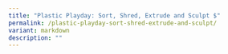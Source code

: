 ```yaml
---
title: "Plastic Playday: Sort, Shred, Extrude and Sculpt $"
permalink: /plastic-playday-sort-shred-extrude-and-sculpt/
variant: markdown
description: ""
---
```


